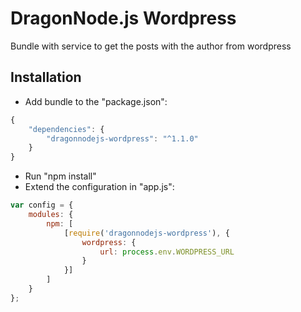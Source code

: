 # DragonNode.js Wordpress
Bundle with service to get the posts with the author from wordpress

## Installation
- Add bundle to the "package.json":
```javascript
{
    "dependencies": {
        "dragonnodejs-wordpress": "^1.1.0"
    }
}
```
- Run "npm install"
- Extend the configuration in "app.js":
```javascript
var config = {
    modules: {
        npm: [
            [require('dragonnodejs-wordpress'), {
                wordpress: {
                    url: process.env.WORDPRESS_URL
                }
            }]
        ]
    }
};
```

